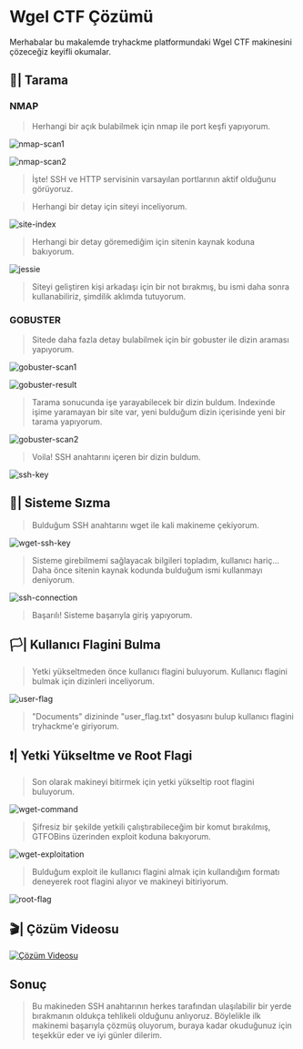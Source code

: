 # Wgel CTF Çözümü

Merhabalar bu makalemde tryhackme platformundaki Wgel CTF makinesini çözeceğiz keyifli okumalar.

## 🔎| Tarama

### NMAP

> Herhangi bir açık bulabilmek için nmap ile port keşfi yapıyorum.

![nmap-scan1](https://i.imgur.com/wNL7WEK.png "Nmap araması")

![nmap-scan2](https://i.imgur.com/8dKFEzn.png "Tarama sonucu")

> İşte! SSH ve HTTP servisinin varsayılan portlarının aktif olduğunu görüyoruz.

> Herhangi bir detay için siteyi inceliyorum.

![site-index](https://i.imgur.com/dNd7s6T.png "Site indexi")

> Herhangi bir detay göremediğim için sitenin kaynak koduna bakıyorum.

![jessie](https://i.imgur.com/fXECegL.png "Jessie")

> Siteyi geliştiren kişi arkadaşı için bir not bırakmış, bu ismi daha sonra kullanabiliriz, şimdilik aklımda tutuyorum.
### GOBUSTER

> Sitede daha fazla detay bulabilmek için bir gobuster ile dizin araması yapıyorum.

![gobuster-scan1](https://i.imgur.com/Zcj4QdJ.png "Gobuster taraması")

![gobuster-result](https://i.imgur.com/xNcPZ5d.png "Tarama sonuçları")

> Tarama sonucunda işe yarayabilecek bir dizin buldum. 
> Indexinde işime yaramayan bir site var, yeni bulduğum dizin içerisinde yeni bir tarama yapıyorum.

![gobuster-scan2](https://i.imgur.com/NFVFODf.png "2.tarama ve sonuçları")

> Voila! SSH anahtarını içeren bir dizin buldum.

![ssh-key](https://i.imgur.com/GhQYyKJ.png "SSH anahtarı")


## 🥷| Sisteme Sızma

> Bulduğum SSH anahtarını wget ile kali makineme çekiyorum.

![wget-ssh-key](https://i.imgur.com/TpZ2Xl7.png "SSH anahtarını indiriyorum")

> Sisteme girebilmemi sağlayacak bilgileri topladım, kullanıcı hariç... Daha önce sitenin kaynak kodunda bulduğum ismi kullanmayı deniyorum.

![ssh-connection](https://i.imgur.com/FXp6voc.png "Sisteme giriş")

> Başarılı! Sisteme başarıyla giriş yapıyorum.

## 🏳️| Kullanıcı Flagini Bulma
> Yetki yükseltmeden önce kullanıcı flagini buluyorum.
> Kullanıcı flagini bulmak için dizinleri inceliyorum.

![user-flag](https://i.imgur.com/S2pQ6GP.png "Kullanıcı flagi")

> "Documents" dizininde "user_flag.txt" dosyasını bulup kullanıcı flagini tryhackme'e giriyorum.

## ❗| Yetki Yükseltme ve Root Flagi
> Son olarak makineyi bitirmek için yetki yükseltip root flagini buluyorum.

![wget-command](https://i.imgur.com/LOnMBqj.png "Açıklı komut")

> Şifresiz bir şekilde yetkili çalıştırabileceğim bir komut bırakılmış, GTFOBins üzerinden exploit koduna bakıyorum.

![wget-exploitation](https://i.imgur.com/UuUCSs4.png "Yetki yükseltme kodu")

> Bulduğum exploit ile kullanıcı flagini almak için kullandığım formatı deneyerek root flagini alıyor ve makineyi bitiriyorum.

![root-flag](https://i.imgur.com/RPj3I2Z.png "Root flagi")

## 🎬| Çözüm Videosu

[![Çözüm Videosu](https://img.youtube.com/vi/mkvKyMeqorc/0.jpg)](https://www.youtube.com/watch?v=mkvKyMeqorc)

## Sonuç
> Bu makineden SSH anahtarının herkes tarafından ulaşılabilir bir yerde bırakmanın oldukça tehlikeli olduğunu anlıyoruz.
> Böylelikle ilk makinemi başarıyla çözmüş oluyorum, buraya kadar okuduğunuz için teşekkür eder ve iyi günler dilerim.
